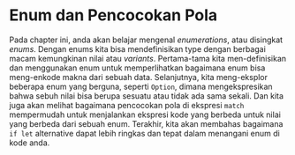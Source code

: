 # Enum dan Pencocokan Pola

Pada chapter ini, anda akan belajar mengenal *enumerations*, atau disingkat *enums*.
Dengan enums kita bisa mendefinisikan type dengan berbagai macam kemungkinan nilai 
atau *variants*. Pertama-tama kita men-definisikan dan menggunakan enum untuk 
memperlihatkan bagaimana enum bisa meng-enkode makna dari sebuah data. 
Selanjutnya, kita meng-eksplor beberapa enum yang berguna, seperti `Option`, dimana 
mengekspresikan bahwa sebuh nilai bisa berupa sesuatu atau tidak ada sama sekali.
Dan kita juga akan melihat bagaimana pencocokan pola di ekspresi `match` mempermudah
untuk menjalankan ekspresi kode yang berbeda untuk nilai yang berbeda dari sebuah enum.
Terakhir, kita akan membahas bagaimana `if let` alternative dapat lebih ringkas 
dan tepat dalam menangani enum di kode anda. 
